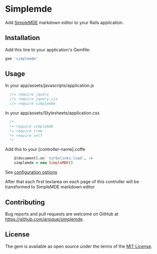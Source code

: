 # Simplemde

Add [SimpleMDE](https://simplemde.com/) markdown editor to your Rails application.

## Installation

Add this line to your application's Gemfile:

```ruby
gem 'simplemde'
```

## Usage

In your app/assets/javascripts/application.js

```javascript
  //= require jquery
  //= require jquery_ujs
  //= require simplemde
```

In your app/assets/Stylesheets/application.css

```css
  /*
  *= require simplemde
  *= require_tree .
  *= require_self
  */
```

Add this to your [controller-name].coffe

```coffeescript
    $(document).on 'turbolinks:load', ->
    simplemde = new SimpleMDE()
```
See [configuration options](https://github.com/NextStepWebs/simplemde-markdown-editor#configuration)

After that each first textarea on each page of this controller will be transformed to SimpleMDE markdown editor

## Contributing

Bug reports and pull requests are welcome on GitHub at https://github.com/arsique/simplemde.


## License

The gem is available as open source under the terms of the [MIT License](http://opensource.org/licenses/MIT).

